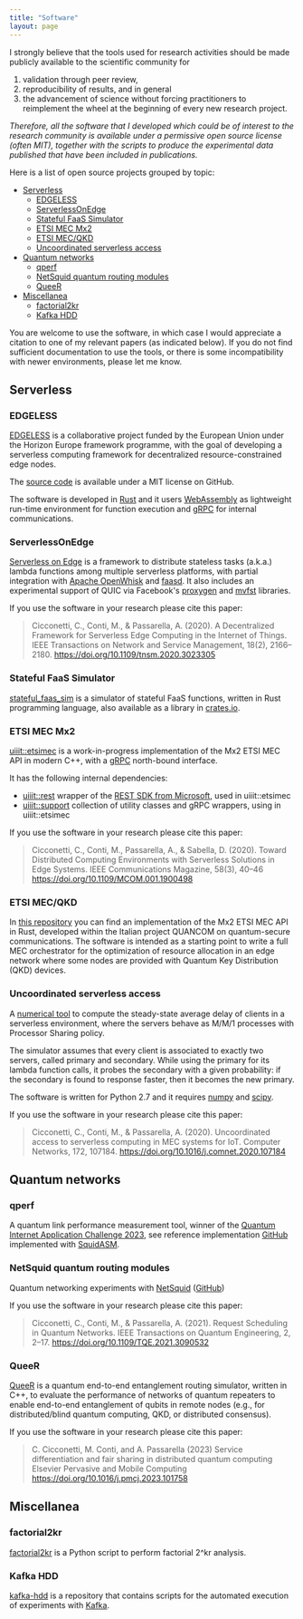 ```yaml
---
title: "Software"
layout: page
---
```


I strongly believe that the tools used for research activities should be made publicly available to the scientific community for

1. validation through peer review, 
2. reproducibility of results, and in general 
3. the advancement of science without forcing practitioners to reimplement the wheel at the beginning of every new research project.

_Therefore, all the software that I developed which could be of interest to the research community is available under a permissive open source license (often MIT), together with the scripts to produce the experimental data published that have been included in publications._

Here is a list of open source projects grouped by topic:

- [Serverless](#serverless)
  - [EDGELESS](#edgeless)
  - [ServerlessOnEdge](#serverlessonedge)
  - [Stateful FaaS Simulator](#stateful-faas-simulator)
  - [ETSI MEC Mx2](#etsi-mec-mx2)
  - [ETSI MEC/QKD](#etsi-mecqkd)
  - [Uncoordinated serverless access](#uncoordinated-serverless-access)
- [Quantum networks](#quantum-networks)
  - [qperf](#qperf)
  - [NetSquid quantum routing modules](#netsquid-quantum-routing-modules)
  - [QueeR](#queer)
- [Miscellanea](#miscellanea)
  - [factorial2kr](#factorial2kr)
  - [Kafka HDD](#kafka-hdd)

You are welcome to use the software, in which case I would appreciate a citation to one of my relevant papers (as indicated below).
If you do not find sufficient documentation to use the tools, or there is some incompatibility with newer environments, please let me know.

## Serverless

### EDGELESS

[EDGELESS](https://edgeless-project.eu/) is a collaborative project
funded by the European Union under the Horizon Europe framework
programme, with the goal of developing a serverless computing
framework for decentralized resource-constrained edge nodes.

The [source code](https://github.com/edgeless-project/edgeless)
is available under a MIT license on GitHub.

The software is developed in [Rust](https://www.rust-lang.org/)
and it users [WebAssembly](https://webassembly.org/) as lightweight
run-time environment for function execution and [gRPC](https://grpc.io/)
for internal communications.

### ServerlessOnEdge

[Serverless on Edge](https://github.com/ccicconetti/serverlessonedge)
is a framework to distribute stateless tasks (a.k.a.) lambda functions
among multiple serverless platforms, with partial integration with
[Apache OpenWhisk](https://openwhisk.apache.org/) and
[faasd](https://github.com/openfaas/faasd).
It also includes an experimental support of QUIC via Facebook's
[proxygen](https://github.com/facebook/proxygen) and
[mvfst](https://github.com/facebookincubator/mvfst) libraries.

If you use the software in your research please cite this paper:

> Cicconetti, C., Conti, M., & Passarella, A. (2020).
> A Decentralized Framework for Serverless Edge Computing in the Internet of Things.
> IEEE Transactions on Network and Service Management, 18(2), 2166–2180.
> https://doi.org/10.1109/tnsm.2020.3023305

### Stateful FaaS Simulator

[stateful_faas_sim](https://github.com/ccicconetti/stateful-faas-sim) is a
simulator of stateful FaaS functions, written in Rust programming language,
also available as a library in
[crates.io](https://crates.io/crates/stateful_faas_sim).

### ETSI MEC Mx2

[uiiit::etsimec](https://github.com/ccicconetti/etsimec) is a
work-in-progress implementation of the Mx2 ETSI MEC API in modern C++,
with a [gRPC](https://grpc.io/) north-bound interface.

It has the following internal dependencies:

- [uiiit::rest](https://github.com/ccicconetti/rest) wrapper of the
[REST SDK from Microsoft](https://github.com/Microsoft/cpprestsdk),
used in uiiit::etsimec
- [uiiit::support](https://github.com/ccicconetti/support) collection
of utility classes and gRPC wrappers, using in uiiit::etsimec

If you use the software in your research please cite this paper:

> Cicconetti, C., Conti, M., Passarella, A., & Sabella, D. (2020).
> Toward Distributed Computing Environments with Serverless Solutions in Edge Systems.
> IEEE Communications Magazine, 58(3), 40–46
> https://doi.org/10.1109/MCOM.001.1900498

### ETSI MEC/QKD

In [this repository](https://github.com/ccicconetti/etsi-mec-qkd) you can find an implementation of the Mx2 ETSI MEC API in Rust, developed within the Italian project QUANCOM on quantum-secure communications.
The software is intended as a starting point to write a full MEC orchestrator for the optimization of resource allocation in an edge network where some nodes are provided with Quantum Key Distribution (QKD) devices.

### Uncoordinated serverless access

A [numerical tool](https://github.com/ccicconetti/markovsim/) to
compute the steady-state average delay of clients in a serverless
environment, where the servers behave as M/M/1 processes with
Processor Sharing policy.

The simulator assumes that every client is associated to exactly
two servers, called primary and secondary.  While using the primary
for its lambda function calls, it probes the secondary with a given
probability: if the secondary is found to response faster, then it
becomes the new primary.

The software is written for Python 2.7 and it requires
[numpy](https://numpy.org/) and [scipy](https://www.scipy.org/).

If you use the software in your research please cite this paper:

> Cicconetti, C., Conti, M., & Passarella, A. (2020).
> Uncoordinated access to serverless computing in MEC systems for IoT.
> Computer Networks, 172, 107184.
> https://doi.org/10.1016/j.comnet.2020.107184

## Quantum networks

### qperf

A quantum link performance measurement tool, winner of the [Quantum Internet Application Challenge 2023](https://quantuminternetalliance.org/2023/11/21/qia-concludes-quantum-internet-application-challenge-2023-names-best-submission/), see reference implementation [GitHub](https://github.com/ccicconetti/qperf) implemented with [SquidASM](https://github.com/QuTech-Delft/squidasm).


### NetSquid quantum routing modules

Quantum networking experiments with [NetSquid](https://netsquid.org/) ([GitHub](https://github.com/ccicconetti/netsquid))

If you use the software in your research please cite this paper:

> Cicconetti, C., Conti, M., & Passarella, A. (2021).
> Request Scheduling in Quantum Networks.
> IEEE Transactions on Quantum Engineering, 2, 2–17.
> https://doi.org/10.1109/TQE.2021.3090532

### QueeR

[QueeR](https://github.com/ccicconetti/queer) is a quantum end-to-end entanglement routing simulator, written in C++, to evaluate the performance of networks of quantum repeaters to enable end-to-end entanglement of qubits in remote nodes (e.g., for distributed/blind quantum computing, QKD, or distributed consensus).

If you use the software in your research please cite this paper:

> C. Cicconetti, M. Conti, and A. Passarella (2023)
> Service differentiation and fair sharing in distributed quantum computing
> Elsevier Pervasive and Mobile Computing
> https://doi.org/10.1016/j.pmcj.2023.101758

## Miscellanea

### factorial2kr

[factorial2kr](https://github.com/ccicconetti/factorial2kr) is a
Python script to perform factorial 2^kr analysis.

### Kafka HDD

[kafka-hdd](https://github.com/ccicconetti/kafka-hdd) is a repository that contains scripts for the automated execution of experiments with [Kafka](https://kafka.apache.org/).
